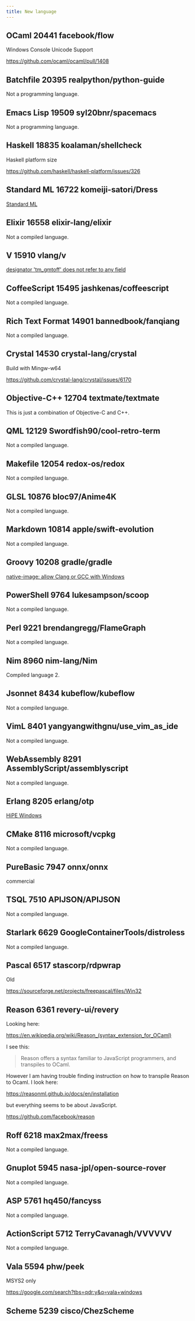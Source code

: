 ```yaml
---
title: New language
---
```


## OCaml 20441 facebook/flow

Windows Console Unicode Support

<https://github.com/ocaml/ocaml/pull/1408>

## Batchfile 20395 realpython/python-guide

Not a programming language.

## Emacs Lisp 19509 syl20bnr/spacemacs

Not a programming language.

## Haskell 18835 koalaman/shellcheck

Haskell platform size

<https://github.com/haskell/haskell-platform/issues/326>

## Standard ML 16722 komeiji-satori/Dress

[Standard ML](/autumn/languages/standard-ml)

## Elixir 16558 elixir-lang/elixir

Not a compiled language.

## V 15910 vlang/v

[designator 'tm_gmtoff' does not refer to any field](/autumn/languages/v)

## CoffeeScript 15495 jashkenas/coffeescript

Not a compiled language.

## Rich Text Format 14901 bannedbook/fanqiang

Not a compiled language.

## Crystal 14530 crystal-lang/crystal

Build with Mingw-w64

<https://github.com/crystal-lang/crystal/issues/6170>

## Objective-C++ 12704 textmate/textmate

This is just a combination of Objective-C and C++.

## QML 12129 Swordfish90/cool-retro-term

Not a compiled language.

## Makefile 12054 redox-os/redox

Not a compiled language.

## GLSL 10876 bloc97/Anime4K

Not a compiled language.

## Markdown 10814 apple/swift-evolution

Not a compiled language.

## Groovy 10208 gradle/gradle

[native-image: allow Clang or GCC with Windows](/autumn/languages/java)

## PowerShell 9764 lukesampson/scoop

Not a compiled language.

## Perl 9221 brendangregg/FlameGraph

Not a compiled language.

## Nim 8960 nim-lang/Nim

Compiled language 2.

## Jsonnet 8434 kubeflow/kubeflow

Not a compiled language.

## VimL 8401 yangyangwithgnu/use_vim_as_ide

Not a compiled language.

## WebAssembly 8291 AssemblyScript/assemblyscript

Not a compiled language.

## Erlang 8205 erlang/otp

[HiPE Windows](/autumn/languages/elixir)

## CMake 8116 microsoft/vcpkg

Not a compiled language.

## PureBasic 7947 onnx/onnx

commercial

## TSQL 7510 APIJSON/APIJSON

Not a compiled language.

## Starlark 6629 GoogleContainerTools/distroless

Not a compiled language.

## Pascal 6517 stascorp/rdpwrap

Old

<https://sourceforge.net/projects/freepascal/files/Win32>

## Reason 6361 revery-ui/revery

Looking here:

<https://en.wikipedia.org/wiki/Reason_(syntax_extension_for_OCaml)>

I see this:

> Reason offers a syntax familiar to JavaScript programmers, and transpiles to
> OCaml.

However I am having trouble finding instruction on how to transpile Reason to
Ocaml. I look here:

<https://reasonml.github.io/docs/en/installation>

but everything seems to be about JavaScript.

<https://github.com/facebook/reason>

## Roff 6218 max2max/freess

Not a compiled language.

## Gnuplot 5945 nasa-jpl/open-source-rover

Not a compiled language.

## ASP 5761 hq450/fancyss

Not a compiled language.

## ActionScript 5712 TerryCavanagh/VVVVVV

Not a compiled language.

## Vala 5594 phw/peek

MSYS2 only

<https://google.com/search?tbs=qdr:y&q=vala+windows>

## Scheme 5239 cisco/ChezScheme
